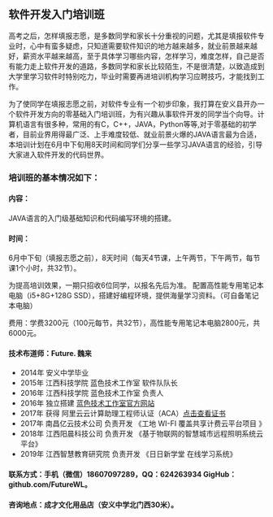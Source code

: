 ## 软件开发入门培训班

高考之后，怎样填报志愿，是多数同学和家长十分重视的问题，尤其是填报软件专业时，心中有蛮多疑虑，只知道需要软件知识的地方越来越多，就业前景越来越好，薪资水平越来越高，至于具体学习哪些内容，怎样学习，难度怎样，自己是否有能力走上软件开发的道路，多数同学和家长比较陌生，不是很清楚，以致造成到大学里学习软件时特别吃力，毕业时需要再进培训机构学习应聘技巧，才能找到工作。

为了使同学在填报志愿之前，对软件专业有一个初步印象，我打算在安义县开办一个软件开发方向的零基础入门培训班，为有兴趣从事软件开发的同学当个向导。计算机语言有很多种，常用的有C，C++，JAVA，Python等等,对于零基础的初学者，目前业界用得最广泛、上手难度较低、就业前景火爆的JAVA语言最为合适，本培训计划在6月中下旬用8天时间和同学们分享一些学习JAVA语言的经验，引导大家进入软件开发的代码世界。

### 培训班的基本情况如下：

#### 内容：

JAVA语言的入门级基础知识和代码编写环境的搭建。

#### 时间：
  
6月中下旬（填报志愿之前），8天时间（每天4节课，上午两节，下午两节，每节课1个小时，共32节）。

为提高培训效果，一期只招收6位同学，以报名先后为准。
配置高性能专用笔记本电脑（i5+8G+128G SSD），搭建好编程环境，提供海量学习资料。（可自备笔记本电脑）

费用：学费3200元（100元每节，共32节），高性能专用笔记本电脑2800元，共6000元。

#### 技术布道师：Future. 魏来

- 2014年 安义中学毕业
- 2015年 江西科技学院 蓝色技术工作室 软件队队长
- 2016年 江西科技学院 蓝色技术工作室 负责人
- 2016年 独立搭建 [蓝色技术工作室官方网站](https://www.lansejishu.com)
- 2017年 获得 阿里云云计算助理工程师认证（ACA）[点击查看证书](https://raw.githubusercontent.com/FutureWL/basic-training-course/master/image/%E9%98%BF%E9%87%8C%E4%BA%91%E4%BA%91%E8%AE%A1%E7%AE%97%E5%8A%A9%E7%90%86%E5%B7%A5%E7%A8%8B%E5%B8%88%E8%AE%A4%E8%AF%81%EF%BC%88ACA%EF%BC%89.png)
- 2017年 南昌亿云技术公司 负责开发 《工地 WI-FI 覆盖共享计费云平台项目 》
- 2018年 江西阳晨科技公司 负责开发 《基于物联网的智慧城市远程照明系统云平台》
- 2019年 江西智慧教育研究院 负责开发 《日日新学堂 在线学习系统》

#### 联系方式：手机（微信）18607097289，QQ：624263934 GigHub：github.com/FutureWL。

#### 咨询地点：成才文化用品店（安义中学北门西30米）。
